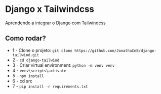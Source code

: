 # Django x Tailwindcss
Aprendendo a integrar o Django com Tailwindcss

## Como rodar?
* 1 - Clone o projeto: ``git clone https://github.com/JonathaCnB/django-tailwind.git``
* 2 - ```cd django-tailwind```
* 3 - Criar virtual environment: ```python -m venv venv```
* 4 - ```venv\scripts\activate```
* 5 - ```npm install```
* 6 - cd src
* 7 - ```pip install -r requirements.txt```